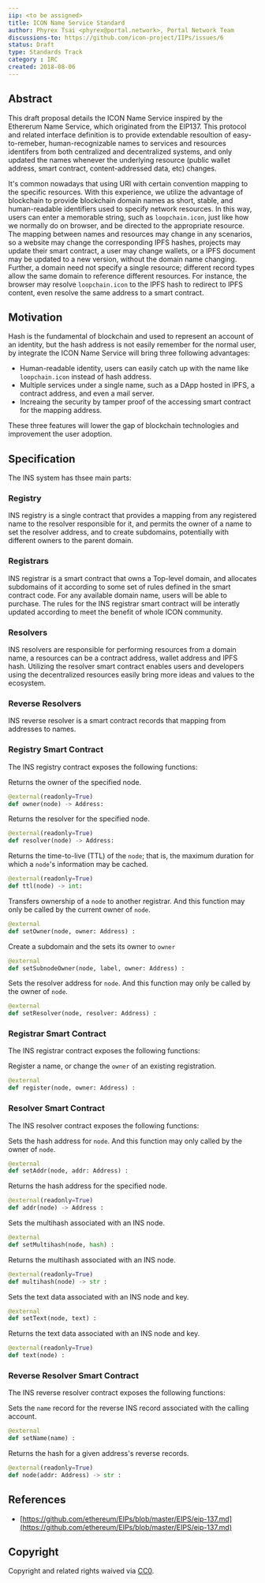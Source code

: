 ```yaml
---
iip: <to be assigned>
title: ICON Name Service Standard
author: Phyrex Tsai <phyrex@portal.network>, Portal Network Team
discussions-to: https://github.com/icon-project/IIPs/issues/6
status: Draft    
type: Standards Track
category : IRC
created: 2018-08-06 
---
```


## Abstract

This draft proposal details the ICON Name Service inspired by the Ethererum Name Service, which originated from the EIP137. This protocol and related interface definition is to provide extendable resoultion of easy-to-remeber, human-recognizable names to services and resources identifers from both centralized and decentralized systems, and only updated the names whenever the underlying resource (public wallet address, smart contract, content-addressed data, etc) changes.

It's common nowadays that using URI with certain convention mapping to the specific resources. With this experience, we utilize the advantage of blockchain to provide blockchain domain names as short, stable, and human-readable identifiers used to specify network resources. In this way, users can enter a memorable string, such as `loopchain.icon`, just like how we normally do on browser, and be directed to the appropriate resource. The mapping between names and resources may change in any scenarios, so a website may change the corresponding IPFS hashes, projects may update their smart contract, a user may change wallets, or a IPFS document may be updated to a new version, without the domain name changing. Further, a domain need not specify a single resource; different record types allow the same domain to reference different resources. For instance, the browser may resolve `loopchain.icon` to the IPFS hash to redirect to IPFS content, even resolve the same address to a smart contract.

## Motivation

Hash is the fundamental of blockchain and used to represent an account of an identity, but the hash address is not easily remember for the normal user, by integrate the ICON Name Service will bring three following advantages:

- Human-readable identity, users can easily catch up with the name like `loopchain.icon` instead of hash address.
- Multiple services under a single name, such as a DApp hosted in IPFS, a contract address, and even a mail server.
- Increaing the security by tamper proof of the accessing smart contract for the mapping address.

These three features will lower the gap of blockchain technologies and improvement the user adoption.

## Specification

The INS system has thsee main parts:

### Registry
INS registry is a single contract that provides a mapping from any registered name to the resolver responsible for it, and permits the owner of a name to set the resolver address, and to create subdomains, potentially with different owners to the parent domain.

### Registrars
INS registrar is a smart contract that owns a Top-level domain, and allocates subdomains of it according to some set of rules defined in the smart contract code. For any available domain name, users will be able to purchase. The rules for the INS registrar smart contract will be interatly updated according to meet the benefit of whole ICON community.

### Resolvers
INS resolvers are responsible for performing resources from a domain name, a resources can be a contract address, wallet address and IPFS hash. Utilizing the resolver smart contract enables users and developers using the decentralized resources easily bring more ideas and values to the ecosystem.

### Reverse Resolvers
INS reverse resolver is a smart contract records that mapping from addresses to names.

### Registry Smart Contract
The INS registry contract exposes the following functions:

Returns the owner of the specified node.
```python
@external(readonly=True)
def owner(node) -> Address: 
```

Returns the resolver for the specified node.
```python
@external(readonly=True)
def resolver(node) -> Address: 
```

Returns the time-to-live (TTL) of the `node`; that is, the maximum duration for which a `node`'s information may be cached. 
```python
@external(readonly=True)
def ttl(node) -> int: 
```

Transfers ownership of a `node` to another registrar. And this function may only be called by the current owner of `node`.
```python
@external
def setOwner(node, owner: Address) : 
```

Create a subdomain and the sets its owner to `owner`
```python
@external
def setSubnodeOwner(node, label, owner: Address) : 
```

Sets the resolver address for `node`. And this function may only be called by the owner of `node`.
```python
@external
def setResolver(node, resolver: Address) : 
```

### Registrar Smart Contract
The INS registrar contract exposes the following functions:

Register a name, or change the `owner` of an existing registration.
```python
@external
def register(node, owner: Address) : 
```

### Resolver Smart Contract
The INS resolver contract exposes the following functions:

Sets the hash address for `node`. And this function may only called by the owner of `node`.
```python
@external
def setAddr(node, addr: Address) : 
```

Returns the hash address for the specified node.
```python
@external(readonly=True)
def addr(node) -> Address : 
```

Sets the multihash associated with an INS node.
```python
@external
def setMultihash(node, hash) : 
```

Returns the multihash associated with an INS node.
```python
@external(readonly=True)
def multihash(node) -> str : 
```

Sets the text data associated with an INS node and key.
```python
@external
def setText(node, text) : 
```

Returns the text data associated with an INS node and key.
```python
@external(readonly=True)
def text(node) : 
```

### Reverse Resolver Smart Contract
The INS reverse resolver contract exposes the following functions:

Sets the `name` record for the reverse INS record associated with the calling account.
```python
@external
def setName(name) : 
```

Returns the hash for a given address's reverse records.
```python
@external(readonly=True)
def node(addr: Address) -> str : 
```

## References
- [https://github.com/ethereum/EIPs/blob/master/EIPS/eip-137.md](https://github.com/ethereum/EIPs/blob/master/EIPS/eip-137.md)

## Copyright
Copyright and related rights waived via [CC0](https://creativecommons.org/publicdomain/zero/1.0/).
